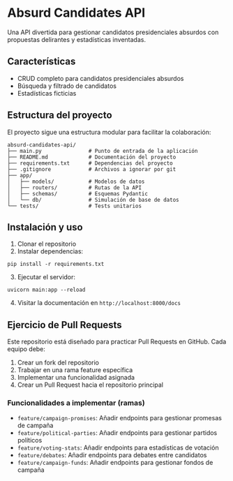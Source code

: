 # Absurd Candidates API

Una API divertida para gestionar candidatos presidenciales absurdos con propuestas delirantes y estadísticas inventadas.

## Características

- CRUD completo para candidatos presidenciales absurdos
- Búsqueda y filtrado de candidatos
- Estadísticas ficticias

## Estructura del proyecto

El proyecto sigue una estructura modular para facilitar la colaboración:

```
absurd-candidates-api/
├── main.py               # Punto de entrada de la aplicación
├── README.md             # Documentación del proyecto
├── requirements.txt      # Dependencias del proyecto
├── .gitignore            # Archivos a ignorar por git
├── app/
│   ├── models/           # Modelos de datos
│   ├── routers/          # Rutas de la API
│   ├── schemas/          # Esquemas Pydantic
│   └── db/               # Simulación de base de datos
└── tests/                # Tests unitarios
```

## Instalación y uso

1. Clonar el repositorio
2. Instalar dependencias:

```
pip install -r requirements.txt
```

3. Ejecutar el servidor:

```
uvicorn main:app --reload
```

4. Visitar la documentación en `http://localhost:8000/docs`

## Ejercicio de Pull Requests

Este repositorio está diseñado para practicar Pull Requests en GitHub. Cada equipo debe:

1. Crear un fork del repositorio
2. Trabajar en una rama feature específica
3. Implementar una funcionalidad asignada
4. Crear un Pull Request hacia el repositorio principal

### Funcionalidades a implementar (ramas)

- `feature/campaign-promises`: Añadir endpoints para gestionar promesas de campaña
- `feature/political-parties`: Añadir endpoints para gestionar partidos políticos
- `feature/voting-stats`: Añadir endpoints para estadísticas de votación
- `feature/debates`: Añadir endpoints para debates entre candidatos
- `feature/campaign-funds`: Añadir endpoints para gestionar fondos de campaña
